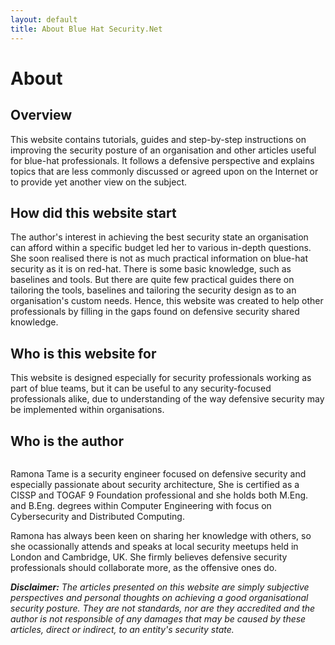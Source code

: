 ```yaml
---
layout: default
title: About Blue Hat Security.Net
---
```


<div class="post">
	<h1 class="pageTitle">About</h1>
	<h2>Overview</h2>
	<p>This website contains tutorials, guides and step-by-step instructions on improving the security posture of an organisation and other articles useful for blue-hat professionals. It follows a defensive perspective and explains topics that are less commonly discussed or agreed upon on the Internet or to provide yet another view on the subject. </p>
	<h2>How did this website start</h2>
	<p>The author's interest in achieving the best security state an organisation can afford within a specific budget led her to various in-depth questions. She soon realised there is not as much practical information on blue-hat security as it is on red-hat. There is some basic knowledge, such as baselines and tools. But there are quite few practical guides there on tailoring the tools, baselines and tailoring the security design as to an organisation's custom needs. Hence, this website was created to help other professionals by filling in the gaps found on defensive security shared knowledge. </p>
	<h2>Who is this website for</h2>
	<p>This website is designed especially for security professionals working as part of blue teams, but it can be useful to any security-focused professionals alike, due to understanding of the way defensive security may be implemented within organisations. </p>
	<h2>Who is the author</h2>
	<img class="photo" src="{{ '/assets/img/photo_full.jpg' | prepend: site.baseurl }}" alt="">
	<p>Ramona Tame is a security engineer focused on defensive security and especially passionate about security architecture, She is certified as a CISSP and TOGAF 9 Foundation professional and she holds both M.Eng. and B.Eng. degrees within Computer Engineering with focus on Cybersecurity and Distributed Computing.</p>
	<p>Ramona has always been keen on sharing her knowledge with others, so she ocassionally attends and speaks at local security meetups held in London and Cambridge, UK. She firmly believes defensive security professionals should collaborate more, as the offensive ones do.</p>
	<p><i><b>Disclaimer:</b> The articles presented on this website are simply subjective perspectives and personal thoughts on achieving a good organisational security posture. They are not standards, nor are they accredited and the author is not responsible of any damages that may be caused by these articles, direct or indirect, to an entity's security state. </i></p>
</div>
